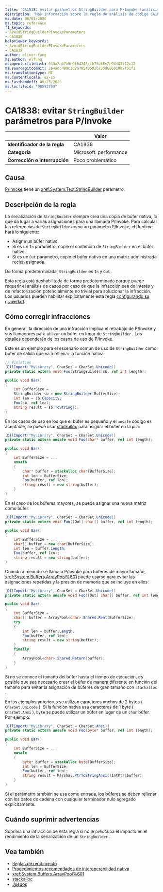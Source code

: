 ```yaml
---
title: 'CA1838: evitar parámetros StringBuilder para P/Invoke (análisis de código)'
description: 'Más información sobre la regla de análisis de código CA1838: evitar parámetros StringBuilder para P/Invoke'
ms.date: 08/03/2020
ms.topic: reference
f1_keywords:
- AvoidStringBuilderPInvokeParameters
- CA1838
helpviewer_keywords:
- AvoidStringBuilderPInvokeParameters
- CA1838
author: elinor-fung
ms.author: elfung
ms.openlocfilehash: 633a2a47b5e9f64245cfb75d68e2e94483f12c12
ms.sourcegitcommit: 2e4adc490c1d2a705a0592b295d606b10b9f51f1
ms.translationtype: MT
ms.contentlocale: es-ES
ms.lasthandoff: 09/25/2020
ms.locfileid: "96592709"
---
```

# <a name="ca1838-avoid-stringbuilder-parameters-for-pinvokes"></a>CA1838: evitar `StringBuilder` parámetros para P/Invoke

| | Valor |
|-|-|
| **Identificador de la regla** |CA1838|
| **Categoría** |Microsoft. performance|
| **Corrección o interrupción** |Poco problemático|

## <a name="cause"></a>Causa

[P/Invoke](../../../standard/native-interop/pinvoke.md) tiene un <xref:System.Text.StringBuilder> parámetro.

## <a name="rule-description"></a>Descripción de la regla

La serialización de `StringBuilder` siempre crea una copia de búfer nativa, lo que da lugar a varias asignaciones para una llamada P/Invoke. Para calcular las referencias de `StringBuilder` como un parámetro P/Invoke, el Runtime hará lo siguiente:

- Asigne un búfer nativo.
- Si es un `In` parámetro, copie el contenido de `StringBuilder` en el búfer nativo.
- Si es un `Out` parámetro, copie el búfer nativo en una matriz administrada recién asignada.

De forma predeterminada, `StringBuilder` es `In` y `Out` .

Esta regla está deshabilitada de forma predeterminada porque puede requerir el análisis de casos por caso de que la infracción sea de interés y de refactorización potencialmente no trivial para solucionar la infracción. Los usuarios pueden habilitar explícitamente esta regla [configurando su gravedad](../configuration-options.md#severity-level).

## <a name="how-to-fix-violations"></a>Cómo corregir infracciones

En general, la dirección de una infracción implica el retrabajo de P/Invoke y sus llamadores para utilizar un búfer en lugar de `StringBuilder` . Los detalles dependerán de los casos de uso de P/Invoke.

Este es un ejemplo para el escenario común de uso de `StringBuilder` como búfer de salida que va a rellenar la función nativa:

```csharp
// Violation
[DllImport("MyLibrary", CharSet = CharSet.Unicode)]
private static extern void Foo(StringBuilder sb, ref int length);

public void Bar()
{
    int BufferSize = ...
    StringBuilder sb = new StringBuilder(BufferSize);
    int len = sb.Capacity;
    Foo(sb, ref len);
    string result = sb.ToString();
}
```

En los casos de uso en los que el búfer es pequeño y el `unsafe` código es aceptable, se puede usar [stackalloc](../../../csharp/language-reference/operators/stackalloc.md) para asignar el búfer en la pila:

```csharp
[DllImport("MyLibrary", CharSet = CharSet.Unicode)]
private static extern unsafe void Foo(char* buffer, ref int length);

public void Bar()
{
    int BufferSize = ...
    unsafe
    {
        char* buffer = stackalloc char[BufferSize];
        int len = BufferSize;
        Foo(buffer, ref len);
        string result = new string(buffer);
    }
}
```

En el caso de los búferes mayores, se puede asignar una nueva matriz como búfer:

```csharp
[DllImport("MyLibrary", CharSet = CharSet.Unicode)]
private static extern void Foo([Out] char[] buffer, ref int length);

public void Bar()
{
    int BufferSize = ...
    char[] buffer = new char[BufferSize];
    int len = buffer.Length;
    Foo(buffer, ref len);
    string result = new string(buffer);
}
```

Cuando a menudo se llama a P/Invoke para búferes de mayor tamaño, <xref:System.Buffers.ArrayPool%601> puede usarse para evitar las asignaciones repetidas y la presión de memoria que se incluye en ellos:

```csharp
[DllImport("MyLibrary", CharSet = CharSet.Unicode)]
private static extern unsafe void Foo([Out] char[] buffer, ref int length);

public void Bar()
{
    int BufferSize = ...
    char[] buffer = ArrayPool<char>.Shared.Rent(BufferSize);
    try
    {
        int len = buffer.Length;
        Foo(buffer, ref len);
        string result = new string(buffer);
    }
    finally
    {
        ArrayPool<char>.Shared.Return(buffer);
    }
}
```

Si no se conoce el tamaño del búfer hasta el tiempo de ejecución, es posible que sea necesario crear el búfer de manera diferente en función del tamaño para evitar la asignación de búferes de gran tamaño con `stackalloc` .

En los ejemplos anteriores se utilizan caracteres anchos de 2 bytes ( `CharSet.Unicode` ). Si la función nativa usa caracteres de 1 byte ( `CharSet.Ansi` ), `byte` se puede utilizar un búfer en lugar de un `char` búfer. Por ejemplo:

```csharp
[DllImport("MyLibrary", CharSet = CharSet.Ansi)]
private static extern unsafe void Foo(byte* buffer, ref int length);

public void Bar()
{
    int BufferSize = ...
    unsafe
    {
        byte* buffer = stackalloc byte[BufferSize];
        int len = BufferSize;
        Foo(buffer, ref len);
        string result = Marshal.PtrToStringAnsi((IntPtr)buffer);
    }
}
```

Si el parámetro también se usa como entrada, los búferes se deben rellenar con los datos de cadena con cualquier terminador nulo agregado explícitamente.

## <a name="when-to-suppress-warnings"></a>Cuándo suprimir advertencias

Suprima una infracción de esta regla si no le preocupa el impacto en el rendimiento de la serialización de un `StringBuilder` .

## <a name="see-also"></a>Vea también

- [Reglas de rendimiento](performance-warnings.md)
- [Procedimientos recomendados de interoperabilidad nativa](../../../standard/native-interop/best-practices.md)
- <xref:System.Buffers.ArrayPool%601>
- [stackalloc](../../../csharp/language-reference/operators/stackalloc.md)
- [Juegos](../../../standard/native-interop/charset.md)
